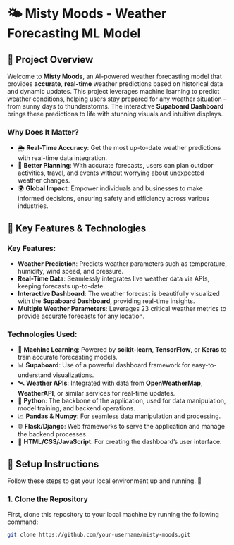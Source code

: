 # 🌤️ **Misty Moods** - Weather Forecasting ML Model

## 📍 **Project Overview**
Welcome to **Misty Moods**, an AI-powered weather forecasting model that provides **accurate**, **real-time** weather predictions based on historical data and dynamic updates. This project leverages machine learning to predict weather conditions, helping users stay prepared for any weather situation – from sunny days to thunderstorms. The interactive **Supaboard Dashboard** brings these predictions to life with stunning visuals and intuitive displays. 

### **Why Does It Matter?**
- 🌦️ **Real-Time Accuracy**: Get the most up-to-date weather predictions with real-time data integration.
- 📅 **Better Planning**: With accurate forecasts, users can plan outdoor activities, travel, and events without worrying about unexpected weather changes.
- 🌍 **Global Impact**: Empower individuals and businesses to make informed decisions, ensuring safety and efficiency across various industries.

## 🔧 **Key Features & Technologies**

### **Key Features:**
- **Weather Prediction**: Predicts weather parameters such as temperature, humidity, wind speed, and pressure.
- **Real-Time Data**: Seamlessly integrates live weather data via APIs, keeping forecasts up-to-date.
- **Interactive Dashboard**: The weather forecast is beautifully visualized with the **Supaboard Dashboard**, providing real-time insights.
- **Multiple Weather Parameters**: Leverages 23 critical weather metrics to provide accurate forecasts for any location.

### **Technologies Used**:
- 🧠 **Machine Learning**: Powered by **scikit-learn**, **TensorFlow**, or **Keras** to train accurate forecasting models.
- 📊 **Supaboard**: Use of a powerful dashboard framework for easy-to-understand visualizations.
- 🛰️ **Weather APIs**: Integrated with data from **OpenWeatherMap**, **WeatherAPI**, or similar services for real-time updates.
- 🐍 **Python**: The backbone of the application, used for data manipulation, model training, and backend operations.
- 📈 **Pandas & Numpy**: For seamless data manipulation and processing.
- 🌐 **Flask/Django**: Web frameworks to serve the application and manage the backend processes.
- 🌟 **HTML/CSS/JavaScript**: For creating the dashboard’s user interface.

## 🚀 **Setup Instructions**

Follow these steps to get your local environment up and running. 🚀

### 1. Clone the Repository

First, clone this repository to your local machine by running the following command:

```bash
git clone https://github.com/your-username/misty-moods.git
